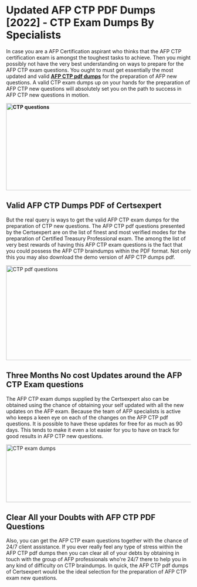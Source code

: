 <h1><strong>Updated AFP CTP PDF Dumps [2022] - CTP Exam Dumps By Specialists&nbsp;</strong></h1>
<p><span style="font-weight: 400;">In case you are a AFP Certification aspirant who thinks that the AFP CTP certification exam is amongst the toughest tasks to achieve. Then you might possibly not have the very best understanding on ways to prepare for the AFP CTP exam questions. You ought to must get essentially the most updated and valid <strong><a href="https://www.certsexpert.com/CTP-pdf-questions.html">AFP CTP pdf dumps</a></strong> for the preparation of AFP new questions. A valid  CTP exam dumps up on your hands for the preparation of AFP CTP new questions will absolutely set you on the path to success in AFP CTP new questions in motion.</span></p>
<p><span style="font-weight: 400;"><strong><img style="display: block; margin-left: auto; margin-right: auto;" src="https://i.ibb.co/QXh983F/73475278-2429792180625311-4586132736837681152-n.jpg" alt="CTP questions" width="632" height="238" /></strong></span></p>
<h2><strong>Valid AFP CTP Dumps PDF of Certsexpert</strong></h2>
<p><span style="font-weight: 400;">But the real query is ways to get the valid AFP CTP exam dumps for the preparation of CTP new questions. The AFP CTP pdf questions presented by the Certsexpert are on the list of finest and most verified modes for the preparation of Certified Treasury Professional exam. The among the list of very best rewards of having this AFP CTP exam questions is the fact that you could possess the AFP CTP braindumps within the PDF format. Not only this you may also download the demo version of AFP CTP dumps pdf.</span></p>
<p><span style="font-weight: 400;"><img style="display: block; margin-left: auto; margin-right: auto;" src="https://i.ibb.co/Jd8hN2L/76714008-3182067705200142-8735104740007870464-n.jpg" alt="CTP pdf questions" width="701" height="259" /></span></p>
<h2><strong>Three Months No cost Updates around the AFP CTP Exam questions</strong></h2>
<p><span style="font-weight: 400;">The AFP CTP exam dumps supplied by the Certsexpert also can be obtained using the chance of obtaining your self updated with all the new updates on the AFP exam. Because the team of AFP specialists is active who keeps a keen eye on each of the changes on the AFP CTP pdf questions. It is possible to have these updates for free for as much as 90 days. This tends to make it even a lot easier for you to have on track for good results in AFP CTP new questions.</span></p>
<p><span style="font-weight: 400;"><a href="https://www.certsexpert.com/CTP-pdf-questions.html"><img style="display: block; margin-left: auto; margin-right: auto;" src="https://i.ibb.co/TMnKrkJ/75398236-424489711531572-5064688549987614720-n.jpg" alt="CTP exam dumps" width="714" height="158" /></a></span></p>
<h2><strong>Clear All your Doubts with AFP CTP PDF Questions</strong></h2>
<p>Also, you can get the AFP CTP exam questions together with the chance of 24/7 client assistance. If you ever really feel any type of stress within the AFP CTP pdf dumps then you can clear all of your debts by obtaining in touch with the group of AFP professionals who're 24/7 there to help you in any kind of difficulty on  CTP braindumps. In quick, the AFP CTP pdf dumps of Certsexpert would be the ideal selection for the preparation of AFP CTP exam new questions.</p>
